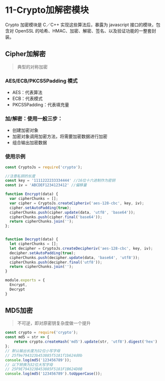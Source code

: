 # 11-Crypto加解密模块
Crypto 加密模块是 C／C++ 实现这些算法后，暴露为 javascript 接口的模块，包含对 OpenSSL 的哈希、HMAC、加密、解密、签名、以及验证功能的一整套封装。

## Cipher加解密
> 典型的对称加密            

### AES/ECB/PKCS5Padding 模式
- AES：代表算法
- ECB：代表模式
- PKCS5Padding：代表填充量


### 加/解密：使用一般三步：  
- 创建加密对象
- 加密对象调用加密方法，将需要加密数据进行加密
- 组合输出加密数据

### 使用示例
```javascript
const CryptoJs = require('crypto');

//注意私钥的长度
const key = '1111222233334444' //16位十六进制作为密钥
const iv = 'ABCDEF1234123412' //偏移量

function Encrypt(data) {
  var cipherChunks = [];
  var cipher = CryptoJs.createCipheriv('aes-128-cbc', key, iv);
  cipher.setAutoPadding(true);
  cipherChunks.push(cipher.update(data, 'utf8', 'base64'));
  cipherChunks.push(cipher.final('base64'));
  return cipherChunks.join('');
};


function Decrypt(data) {
  let cipherChunks = [];
  let decipher = CryptoJs.createDecipheriv('aes-128-cbc', key, iv);
  decipher.setAutoPadding(true);
  cipherChunks.push(decipher.update(data, 'base64', 'utf8'));
  cipherChunks.push(decipher.final('utf8'));
  return cipherChunks.join('');
}

module.exports = {
  Encrypt,
  Decrypt
}

```


## MD5加密
> 不可逆，即对原密钥复杂度做一个提升
```javascript
const crypto = require('crypto');
const md5 = str => {
    return crypto.createHash('md5').update(str, 'utf8').digest('hex')
};
// 默认输出长度为32位小写字母
// 25f9e794323b453885f5181f1b624d0b
console.log(md5('123456789')); 
// 以下转换为32位大写字母
// 25F9E794323B453885F5181F1B624D0B
console.log(md5('123456789').toUpperCase());
```